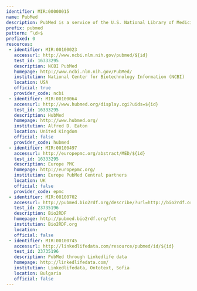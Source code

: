 ```yaml
---
identifier: MIR:00000015
name: PubMed
description: PubMed is a service of the U.S. National Library of Medicine that includes citations from MEDLINE and other life science journals for biomedical articles back to the 1950s.
prefix: pubmed
pattern: ^\d+$
prefixed: 0
resources:
 - identifier: MIR:00100023
   accessurl: http://www.ncbi.nlm.nih.gov/pubmed/${id}
   test_id: 16333295
   description: NCBI PubMed
   homepage: http://www.ncbi.nlm.nih.gov/PubMed/
   institution: National Center for Biotechnology Information (NCBI)
   location: USA
   official: true
   provider_code: ncbi
 - identifier: MIR:00100064
   accessurl: http://www.hubmed.org/display.cgi?uids=${id}
   test_id: 16333295
   description: HubMed
   homepage: http://www.hubmed.org/
   institution: Alfred D. Eaton
   location: United Kingdom
   official: false
   provider_code: hubmed
 - identifier: MIR:00100497
   accessurl: http://europepmc.org/abstract/MED/${id}
   test_id: 16333295
   description: Europe PMC
   homepage: http://europepmc.org/
   institution: Europe PubMed Central partners
   location: UK
   official: false
   provider_code: epmc
 - identifier: MIR:00100702
   accessurl: http://pubmed.bio2rdf.org/describe/?url=http://bio2rdf.org/pubmed:${id}
   test_id: 23735196
   description: Bio2RDF
   homepage: http://pubmed.bio2rdf.org/fct
   institution: Bio2RDF.org
   location: 
   official: false
 - identifier: MIR:00100745
   accessurl: http://linkedlifedata.com/resource/pubmed/id/${id}
   test_id: 23735196
   description: PubMed through Linkedlife data
   homepage: http://linkedlifedata.com/
   institution: Linkedlifedata, Ontotext, Sofia
   location: Bulgaria
   official: false
---
```

